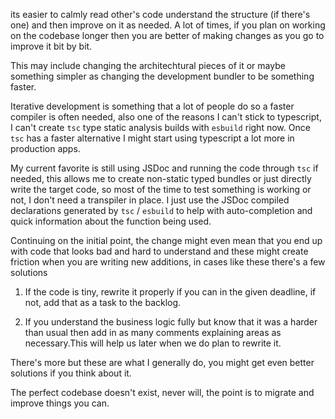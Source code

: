 its easier to calmly read other's code understand the structure (if there's one) and then improve on it as needed.
A lot of times, if you plan on working on the codebase longer then you are better of making changes as you go to improve it
bit by bit.

This may include changing the architechtural pieces of it or maybe something simpler as changing the development bundler
to be something faster.

Iterative development is something that a lot of people do so a faster compiler is often needed, also one of the reasons I can't
stick to typescript, I can't create `tsc` type static analysis builds with `esbuild` right now. Once `tsc` has a faster alternative
I might start using typescript a lot more in production apps.

My current favorite is still using JSDoc and running the code through `tsc` if needed, this allows me to create non-static typed
bundles or just directly write the target code, so most of the time to test something is working or not, I don't need a transpiler
in place. I just use the JSDoc compiled declarations generated by `tsc` / `esbuild` to help with auto-completion and quick
information about the function being used.

Continuing on the initial point, the change might even mean that you end up with code that looks bad and hard to understand
and these might create friction when you are writing new additions, in cases like these there's a few solutions

1. If the code is tiny, rewrite it properly if you can in the given deadline, if not, add that as a task to the backlog.

2. If you understand the business logic fully but know that it was a harder than usual then add in as many comments explaining areas as necessary.This will help us later when we do plan to rewrite it.

There's more but these are what I generally do, you might get even better solutions if you think about it.

The perfect codebase doesn't exist, never will, the point is to migrate and improve things you can.
